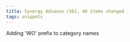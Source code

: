 ```yaml
---
title: Synergy Advance r361, 48 items changed
tags: snippets
---
```


Adding 'WO' prefix to category names
